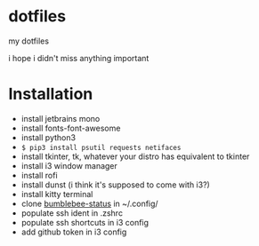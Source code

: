 # dotfiles
my dotfiles

i hope i didn't miss anything important

# Installation
- install jetbrains mono
- install fonts-font-awesome
- install python3
- `` $ pip3 install psutil requests netifaces ``
- install tkinter, tk, whatever your distro has equivalent to tkinter
- install i3 window manager
- install rofi
- install dunst (i think it's supposed to come with i3?)
- install kitty terminal
- clone [bumblebee-status](https://github.com/tobi-wan-kenobi/bumblebee-status) in ~/.config/
- populate ssh ident in .zshrc
- populate ssh shortcuts in i3 config
- add github token in i3 config
